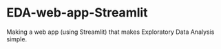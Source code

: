 # EDA-web-app-Streamlit
Making a web app (using Streamlit) that makes Exploratory Data Analysis simple.
